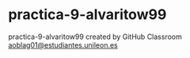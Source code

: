 # practica-9-alvaritow99
practica-9-alvaritow99 created by GitHub Classroom
aoblag01@estudiantes.unileon.es
